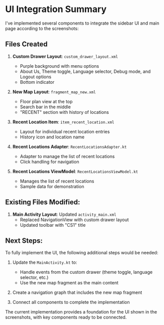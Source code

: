 # UI Integration Summary

I've implemented several components to integrate the sidebar UI and main page according to the
screenshots:

## Files Created

1. **Custom Drawer Layout**: `custom_drawer_layout.xml`
    - Purple background with menu options
    - About Us, Theme toggle, Language selector, Debug mode, and Logout options
    - Bottom indicator

2. **New Map Layout**: `fragment_map_new.xml`
    - Floor plan view at the top
    - Search bar in the middle
    - "RECENT" section with history of locations

3. **Recent Location Item**: `item_recent_location.xml`
    - Layout for individual recent location entries
    - History icon and location name

4. **Recent Locations Adapter**: `RecentLocationsAdapter.kt`
    - Adapter to manage the list of recent locations
    - Click handling for navigation

5. **Recent Locations ViewModel**: `RecentLocationsViewModel.kt`
    - Manages the list of recent locations
    - Sample data for demonstration

## Existing Files Modified:

1. **Main Activity Layout**: Updated `activity_main.xml`
    - Replaced NavigationView with custom drawer layout
    - Updated toolbar with "CS1" title

## Next Steps:

To fully implement the UI, the following additional steps would be needed:

1. Update the `MainActivity.kt` to:
    - Handle events from the custom drawer (theme toggle, language selector, etc.)
    - Use the new map fragment as the main content

2. Create a navigation graph that includes the new map fragment

3. Connect all components to complete the implementation

The current implementation provides a foundation for the UI shown in the screenshots, with key
components ready to be connected.